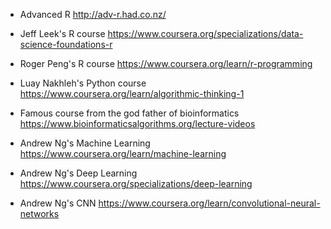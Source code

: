 - Advanced R
http://adv-r.had.co.nz/

- Jeff Leek's R course
https://www.coursera.org/specializations/data-science-foundations-r

- Roger Peng's R course
https://www.coursera.org/learn/r-programming

- Luay Nakhleh's Python course
https://www.coursera.org/learn/algorithmic-thinking-1

- Famous course from the god father of bioinformatics
https://www.bioinformaticsalgorithms.org/lecture-videos

- Andrew Ng's Machine Learning
https://www.coursera.org/learn/machine-learning

- Andrew Ng's Deep Learning
https://www.coursera.org/specializations/deep-learning

- Andrew Ng's CNN
https://www.coursera.org/learn/convolutional-neural-networks
